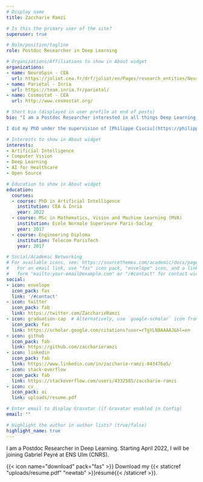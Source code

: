 ```yaml
---
# Display name
title: Zaccharie Ramzi

# Is this the primary user of the site?
superuser: true

# Role/position/tagline
role: Postdoc Researcher in Deep Learning

# Organizations/Affiliations to show in About widget
organizations:
- name: NeuroSpin - CEA
  url: https://joliot.cea.fr/drf/joliot/en/Pages/research_entities/NeuroSpin.aspx
- name: Parietal - Inria
  url: https://team.inria.fr/parietal/
- name: Cosmostat - CEA
  url: http://www.cosmostat.org/

# Short bio (displayed in user profile at end of posts)
bio: "I am a Postdoc Researcher interested in all things Deep Learning, Computer Vision and AI for Healthcare and the greater good.

I did my PhD under the supervision of [Philippe Ciuciu](https://philippeciuciu.fr/) and [Jean-Luc Starck](http://jstarck.cosmostat.org/) at [NeuroSpin](https://joliot.cea.fr/drf/joliot/en/Pages/research_entities/NeuroSpin.aspx), [Inria - Parietal](https://team.inria.fr/parietal/) and [Cosmostat](http://www.cosmostat.org/)."

# Interests to show in About widget
interests:
- Artificial Intelligence
- Computer Vision
- Deep Learning
- AI for Healthcare
- Open Source

# Education to show in About widget
education:
  courses:
  - course: PhD in Artificial Intelligence
    institution: CEA & Inria
    year: 2022
  - course: MSc in Mathematics, Vision and Machine Learning (MVA)
    institution: Ecole Normale Superieure Paris-Saclay
    year: 2017
  - course: Engineering Diploma
    institution: Telecom ParisTech
    year: 2017

# Social/Academic Networking
# For available icons, see: https://sourcethemes.com/academic/docs/page-builder/#icons
#   For an email link, use "fas" icon pack, "envelope" icon, and a link in the
#   form "mailto:your-email@example.com" or "/#contact" for contact widget.
social:
- icon: envelope
  icon_pack: fas
  link: '/#contact'
- icon: twitter
  icon_pack: fab
  link: https://twitter.com/ZaccharieRamzi
- icon: graduation-cap  # Alternatively, use `google-scholar` icon from `ai` icon pack
  icon_pack: fas
  link: https://scholar.google.com/citations?user=rTgYLN8AAAAJ&hl=en
- icon: github
  icon_pack: fab
  link: https://github.com/zaccharieramzi
- icon: linkedin
  icon_pack: fab
  link: https://www.linkedin.com/in/zaccharie-ramzi-043476a5/
- icon: stack-overflow
  icon_pack: fab
  link: https://stackoverflow.com/users/4332585/zaccharie-ramzi
- icon: cv
  icon_pack: ai
  link: uploads/resume.pdf

# Enter email to display Gravatar (if Gravatar enabled in Config)
email: ""

# Highlight the author in author lists? (true/false)
highlight_name: true
---
```


I am a Postdoc Researcher in Deep Learning. Starting April 2022, I will be joining Gabriel Peyré at ENS Ulm (CNRS).


{{< icon name="download" pack="fas" >}} Download my {{< staticref "uploads/resume.pdf" "newtab" >}}résumé{{< /staticref >}}.
